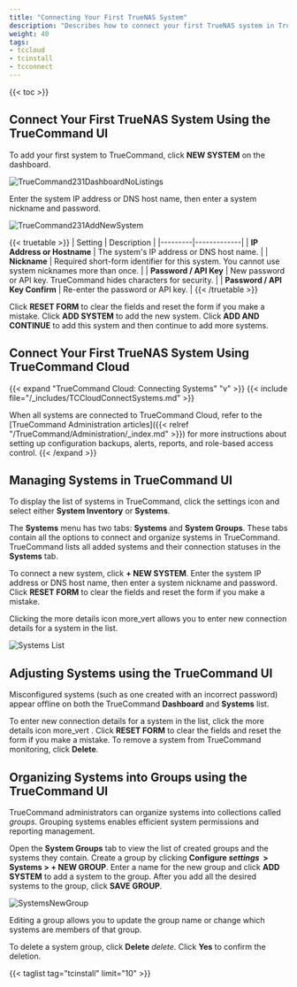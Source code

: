 ```yaml
---
title: "Connecting Your First TrueNAS System"
description: "Describes how to connect your first TrueNAS system in TrueCommand."
weight: 40
tags:
- tccloud
- tcinstall
- tcconnect
---
```


{{< toc >}}

## Connect Your First TrueNAS System Using the TrueCommand UI

To add your first system to TrueCommand, click **NEW SYSTEM** on the dashboard.

![TrueCommand231DashboardNoListings](/images/TrueCommand/Dashboard/TrueCommand231DashboardNoListings.png "TrueCommand Dashboard No Systems Configured")

Enter the system IP address or DNS host name, then enter a system nickname and password.

![TrueCommand231AddNewSystem](/images/TrueCommand/Dashboard/TrueCommand231AddNewSystem.png "+ New System Menu")

{{< truetable >}}
| Setting | Description |
|---------|-------------|
| **IP Address or Hostname** | The system's IP address or DNS host name. |
| **Nickname** | Required short-form identifier for this system. You cannot use system nicknames more than once. |
| **Password / API Key** | New password or API key. TrueCommand hides characters for security. |
| **Password / API Key Confirm** | Re-enter the password or API key. |
{{< /truetable >}}

Click **RESET FORM** to clear the fields and reset the form if you make a mistake. Click **ADD SYSTEM** to add the new system. Click **ADD AND CONTINUE** to add this system and then continue to add more systems.

## Connect Your First TrueNAS System Using TrueCommand Cloud

{{< expand "TrueCommand Cloud: Connecting Systems" "v" >}}
{{< include file="/_includes/TCCloudConnectSystems.md" >}}
 
When all systems are connected to TrueCommand Cloud, refer to the [TrueCommand Administration articles]({{< relref "/TrueCommand/Administration/_index.md" >}}) for more instructions about setting up configuration backups, alerts, reports, and role-based access control.
{{< /expand >}}

## Managing Systems in TrueCommand UI

To display the list of systems in TrueCommand, click the <span class="material-icons">settings</span> icon and select either **System Inventory** or **Systems**.

The **Systems** menu has two tabs: **Systems** and **System Groups**.
These tabs contain all the options to connect and organize systems in TrueCommand.
TrueCommand lists all added systems and their connection statuses in the **Systems** tab.

To connect a new system, click **+ NEW SYSTEM**. Enter the system IP address or DNS host name, then enter a system nickname and password. Click **RESET FORM** to clear the fields and reset the form if you make a mistake.

Clicking the more details icon <span class="material-icons">more_vert</span> allows you to enter new connection details for a system in the list.

![Systems List](/images/TrueCommand/Systems/SystemsPage.png "Systems List")

## Adjusting Systems using the TrueCommand UI

Misconfigured systems (such as one created with an incorrect password) appear offline on both the TrueCommand **Dashboard** and **Systems** list.

To enter new connection details for a system in the list, click the more details icon <span class="material-icons">
more_vert
</span>. Click **RESET FORM** to clear the fields and reset the form if you make a mistake. To remove a system from TrueCommand monitoring, click **Delete**.

## Organizing Systems into Groups using the TrueCommand UI

TrueCommand administrators can organize systems into collections called *groups*. Grouping systems enables efficient system permissions and reporting management.

Open the **System Groups** tab to view the list of created groups and the systems they contain.
Create a group by clicking **Configure <i class="material-icons" aria-hidden="true" title="Settings">settings</i>&nbsp; > Systems > + NEW GROUP**.
Enter a name for the new group and click **ADD SYSTEM** to add a system to the group.
After you add all the desired systems to the group, click **SAVE GROUP**.

![SystemsNewGroup](/images/TrueCommand/Systems/SystemsGroupsNewGroup.png "New System Group")

Editing a group allows you to update the group name or change which systems are members of that group.

To delete a system group, click **Delete** <i class="material-icons" aria-hidden="true" title="Delete">delete</i>.
Click **Yes** to confirm the deletion.

{{< taglist tag="tcinstall" limit="10" >}}
